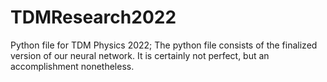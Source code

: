 # TDMResearch2022
Python file for TDM Physics 2022; The python file consists of the finalized version of our neural network. It is certainly not perfect, but an accomplishment nonetheless.

